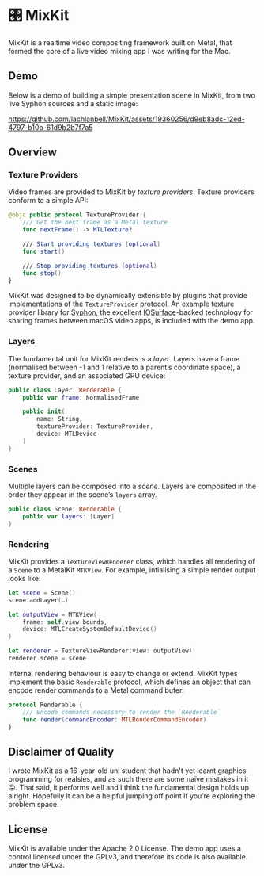 # 🎛️ MixKit

MixKit is a realtime video compositing framework built on Metal, that formed the core of a live video mixing app I was writing for the Mac.

## Demo

Below is a demo of building a simple presentation scene in MixKit, from two live Syphon sources and a static image:

https://github.com/lachlanbell/MixKit/assets/19360256/d9eb8adc-12ed-4797-b10b-61d9b2b7f7a5


## Overview

### Texture Providers

Video frames are provided to MixKit by *texture providers*. Texture providers conform to a simple API:

```swift
@objc public protocol TextureProvider {
    /// Get the next frame as a Metal texture
    func nextFrame() -> MTLTexture?

    /// Start providing textures (optional)
    func start()

    /// Stop providing textures (optional)
    func stop()
}
```

MixKit was designed to be dynamically extensible by plugins that provide implementations of the `TextureProvider` protocol. An example texture provider library for [Syphon](https://syphon.github.io), the excellent [IOSurface](https://developer.apple.com/documentation/iosurface)-backed technology for sharing frames between macOS video apps, is included with the demo app.

### Layers
The fundamental unit for MixKit renders is a *layer*. Layers have a frame (normalised between -1 and 1 relative to a parent’s coordinate space), a texture provider, and an associated GPU device:
```swift
public class Layer: Renderable {
    public var frame: NormalisedFrame

    public init(
        name: String,
        textureProvider: TextureProvider,
        device: MTLDevice
    )
}
```

### Scenes
Multiple layers can be composed into a *scene*. Layers are composited in the order they appear in the scene’s `layers` array.

```swift
public class Scene: Renderable {
    public var layers: [Layer]
}
```

### Rendering

MixKit provides a `TextureViewRenderer` class, which handles all rendering of a `Scene` to a MetalKit `MTKView`. For example, intialising a simple render output looks like:

```swift
let scene = Scene()
scene.addLayer(…)

let outputView = MTKView(
    frame: self.view.bounds,
    device: MTLCreateSystemDefaultDevice()
)

let renderer = TextureViewRenderer(view: outputView)
renderer.scene = scene
```

Internal rendering behaviour is easy to change or extend. MixKit types implement the basic `Renderable` protocol, which defines an object that can encode render commands to a Metal command bufer:
```swift
protocol Renderable {
    /// Encode commands necessary to render the `Renderable`
    func render(commandEncoder: MTLRenderCommandEncoder)
}
```

## Disclaimer of Quality

I wrote MixKit as a 16-year-old uni student that hadn't yet learnt graphics programming for realsies, and as such there are some naïve mistakes in it 😛. That said, it performs well and I think the fundamental design holds up alright. Hopefully it can be a helpful jumping off point if you’re exploring the problem space.

## License
MixKit is available under the Apache 2.0 License. The demo app uses a control licensed under the GPLv3, and therefore its code is also available under the GPLv3.
